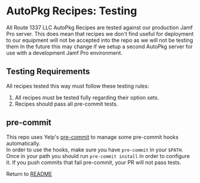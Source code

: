 AutoPkg Recipes: Testing
========================
All Route 1337 LLC AutoPkg Recipes are tested against our production Jamf Pro server. This does mean that recipes we don't find useful
for deployment to our equipment will not be accepted into the repo as we will not be testing them In the future this may change if we setup
a second AutoPkg server for use with a development Jamf Pro environment.

Testing Requirements
--------------------
All recipes tested this way must follow these testing rules:

1. All recipes must be tested fully regarding their option sets.
2. Recipes should pass all pre-commit tests.

pre-commit
----------
This repo uses Yelp's [pre-commit](https://pre-commit.com/) to manage some pre-commit hooks automatically.  
In order to use the hooks, make sure you have `pre-commit` in your `$PATH`.  
Once in your path you should run `pre-commit install` in order to configure it. If you push commits that fail pre-commit, your PR will
not pass tests.

Return to [README](README.md)
